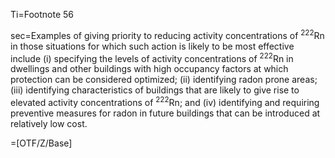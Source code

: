 Ti=Footnote 56

sec=Examples of giving priority to reducing activity concentrations of <sup>222</sup>Rn in those situations for which such action is likely to be most effective include (i) specifying the levels of activity concentrations of <sup>222</sup>Rn in dwellings and other buildings with high occupancy factors at which protection can be considered optimized; (ii) identifying radon prone areas; (iii) identifying characteristics of buildings that are likely to give rise to elevated activity concentrations of <sup>222</sup>Rn; and (iv) identifying and requiring preventive measures for radon in future buildings that can be introduced at relatively low cost.
 
=[OTF/Z/Base]

